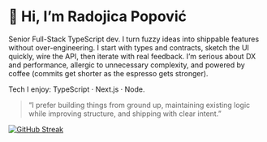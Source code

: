 # 👋 Hi, I’m Radojica Popović  
Senior Full-Stack TypeScript dev. I turn fuzzy ideas into shippable features without over-engineering. I start with types and contracts, sketch the UI quickly, wire the API, then iterate with real feedback. I’m serious about DX and performance, allergic to unnecessary complexity, and powered by coffee (commits get shorter as the espresso gets stronger).
 
Tech I enjoy: TypeScript · Next.js · Node.     
     
 
> “I prefer building things from ground up, maintaining existing logic while improving structure, and shipping with clear intent.”  
  
[![GitHub Streak](https://streak-stats.demolab.com?user=radojicapopovicdev&theme=soft-green&card_width=1200)](https://git.io/streak-stats)

 
